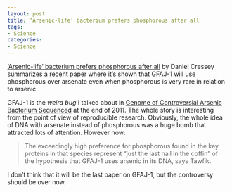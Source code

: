 ```yaml
---
layout: post
title: ‘Arsenic-life’ bacterium prefers phosphorous after all
tags:
- Science
categories:
- Science
---
```

<p><a href="http://www.nature.com/news/arsenic-life-bacterium-prefers-phosphorous-after-all-1.11520">‘Arsenic-life’ bacterium prefers phosphorous after all</a> by Daniel Cressey summarizes a recent paper where it&#8217;s shown that GFAJ-1 will use phosphorous over arsenate even when phosphorous is very rare in relation to arsenic. </p>
<p>GFAJ-1 is the <em>weird bug</em> I talked about in <a href="http://fellgernon.tumblr.com/post/14131921454/genome-of-controversial-arsenic-bacterium-sequenced#.UGyfQfl26lo">Genome of Controversial Arsenic Bacterium Sequenced</a> at the end of 2011. The whole story is interesting from the point of view of reproducible research. Obviously, the whole idea of DNA with arsenate instead of phosphorous was a huge bomb that attracted lots of attention. However now:</p>

> <p>The exceedingly high preference for phosphorous found in the key proteins in that species represent “just the last nail in the coffin” of the hypothesis that GFAJ-1 uses arsenic in its DNA, says Tawfik.</p>
<p>I don&#8217;t think that it will be the last paper on GFAJ-1, but the controversy should be over now.</p>
